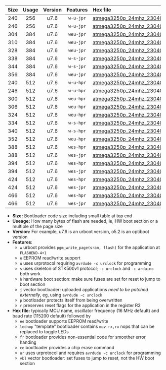 |Size|Usage|Version|Features|Hex file|
|:-:|:-:|:-:|:-:|:--|
|240|256|u7.6|`w-u-jpr`|[atmega3250p_24mhz_230400bps_ur_vbl.hex](https://raw.githubusercontent.com/stefanrueger/urboot/main/atmega3250p_24mhz_230400bps_ur_vbl.hex)|
|246|256|u7.6|`w-u-jpr`|[atmega3250p_24mhz_230400bps_lednop_ur_vbl.hex](https://raw.githubusercontent.com/stefanrueger/urboot/main/atmega3250p_24mhz_230400bps_lednop_ur_vbl.hex)|
|304|384|u7.6|`weu-jpr`|[atmega3250p_24mhz_230400bps_ee_ur_vbl.hex](https://raw.githubusercontent.com/stefanrueger/urboot/main/atmega3250p_24mhz_230400bps_ee_ur_vbl.hex)|
|310|384|u7.6|`weu-jpr`|[atmega3250p_24mhz_230400bps_ee_lednop_ur_vbl.hex](https://raw.githubusercontent.com/stefanrueger/urboot/main/atmega3250p_24mhz_230400bps_ee_lednop_ur_vbl.hex)|
|328|384|u7.6|`weu-jpr`|[atmega3250p_24mhz_230400bps_ee_lednop_fr_ur_vbl.hex](https://raw.githubusercontent.com/stefanrueger/urboot/main/atmega3250p_24mhz_230400bps_ee_lednop_fr_ur_vbl.hex)|
|338|384|u7.6|`w-s-jpr`|[atmega3250p_24mhz_230400bps_vbl.hex](https://raw.githubusercontent.com/stefanrueger/urboot/main/atmega3250p_24mhz_230400bps_vbl.hex)|
|344|384|u7.6|`w-s-jpr`|[atmega3250p_24mhz_230400bps_lednop_vbl.hex](https://raw.githubusercontent.com/stefanrueger/urboot/main/atmega3250p_24mhz_230400bps_lednop_vbl.hex)|
|356|384|u7.6|`weu-jpr`|[atmega3250p_24mhz_230400bps_ee_lednop_fr_ce_ur_vbl.hex](https://raw.githubusercontent.com/stefanrueger/urboot/main/atmega3250p_24mhz_230400bps_ee_lednop_fr_ce_ur_vbl.hex)|
|240|512|u7.6|`w-u-hpr`|[atmega3250p_24mhz_230400bps_ur.hex](https://raw.githubusercontent.com/stefanrueger/urboot/main/atmega3250p_24mhz_230400bps_ur.hex)|
|246|512|u7.6|`w-u-hpr`|[atmega3250p_24mhz_230400bps_lednop_ur.hex](https://raw.githubusercontent.com/stefanrueger/urboot/main/atmega3250p_24mhz_230400bps_lednop_ur.hex)|
|300|512|u7.6|`weu-hpr`|[atmega3250p_24mhz_230400bps_ee_ur.hex](https://raw.githubusercontent.com/stefanrueger/urboot/main/atmega3250p_24mhz_230400bps_ee_ur.hex)|
|306|512|u7.6|`weu-hpr`|[atmega3250p_24mhz_230400bps_ee_lednop_ur.hex](https://raw.githubusercontent.com/stefanrueger/urboot/main/atmega3250p_24mhz_230400bps_ee_lednop_ur.hex)|
|324|512|u7.6|`weu-hpr`|[atmega3250p_24mhz_230400bps_ee_lednop_fr_ur.hex](https://raw.githubusercontent.com/stefanrueger/urboot/main/atmega3250p_24mhz_230400bps_ee_lednop_fr_ur.hex)|
|334|512|u7.6|`w-s-hpr`|[atmega3250p_24mhz_230400bps.hex](https://raw.githubusercontent.com/stefanrueger/urboot/main/atmega3250p_24mhz_230400bps.hex)|
|340|512|u7.6|`w-s-hpr`|[atmega3250p_24mhz_230400bps_lednop.hex](https://raw.githubusercontent.com/stefanrueger/urboot/main/atmega3250p_24mhz_230400bps_lednop.hex)|
|352|512|u7.6|`weu-hpr`|[atmega3250p_24mhz_230400bps_ee_lednop_fr_ce_ur.hex](https://raw.githubusercontent.com/stefanrueger/urboot/main/atmega3250p_24mhz_230400bps_ee_lednop_fr_ce_ur.hex)|
|388|512|u7.6|`wes-hpr`|[atmega3250p_24mhz_230400bps_ee.hex](https://raw.githubusercontent.com/stefanrueger/urboot/main/atmega3250p_24mhz_230400bps_ee.hex)|
|388|512|u7.6|`wes-jpr`|[atmega3250p_24mhz_230400bps_ee_vbl.hex](https://raw.githubusercontent.com/stefanrueger/urboot/main/atmega3250p_24mhz_230400bps_ee_vbl.hex)|
|394|512|u7.6|`wes-hpr`|[atmega3250p_24mhz_230400bps_ee_lednop.hex](https://raw.githubusercontent.com/stefanrueger/urboot/main/atmega3250p_24mhz_230400bps_ee_lednop.hex)|
|394|512|u7.6|`wes-jpr`|[atmega3250p_24mhz_230400bps_ee_lednop_vbl.hex](https://raw.githubusercontent.com/stefanrueger/urboot/main/atmega3250p_24mhz_230400bps_ee_lednop_vbl.hex)|
|424|512|u7.6|`wes-hpr`|[atmega3250p_24mhz_230400bps_ee_lednop_fr.hex](https://raw.githubusercontent.com/stefanrueger/urboot/main/atmega3250p_24mhz_230400bps_ee_lednop_fr.hex)|
|424|512|u7.6|`wes-jpr`|[atmega3250p_24mhz_230400bps_ee_lednop_fr_vbl.hex](https://raw.githubusercontent.com/stefanrueger/urboot/main/atmega3250p_24mhz_230400bps_ee_lednop_fr_vbl.hex)|
|466|512|u7.6|`wes-hpr`|[atmega3250p_24mhz_230400bps_ee_lednop_fr_ce.hex](https://raw.githubusercontent.com/stefanrueger/urboot/main/atmega3250p_24mhz_230400bps_ee_lednop_fr_ce.hex)|
|466|512|u7.6|`wes-jpr`|[atmega3250p_24mhz_230400bps_ee_lednop_fr_ce_vbl.hex](https://raw.githubusercontent.com/stefanrueger/urboot/main/atmega3250p_24mhz_230400bps_ee_lednop_fr_ce_vbl.hex)|

- **Size:** Bootloader code size including small table at top end
- **Useage:** How many bytes of flash are needed, ie, HW boot section or a multiple of the page size
- **Version:** For example, u7.6 is an urboot version, o5.2 is an optiboot version
- **Features:**
  + `w` urboot provides `pgm_write_page(sram, flash)` for the application at `FLASHEND-4+1`
  + `e` EEPROM read/write support
  + `u` uses urprotocol requiring `avrdude -c urclock` for programming
  + `s` uses skeleton of STK500v1 protocol; `-c urclock` and `-c arduino` both work
  + `h` hardware boot section: make sure fuses are set for reset to jump to boot section
  + `j` vector bootloader: uploaded applications *need to be patched externally*, eg, using `avrdude -c urclock`
  + `p` bootloader protects itself from being overwritten
  + `r` preserves reset flags for the application in the register R2
- **Hex file:** typically MCU name, oscillator frequency (16 MHz default) and baud rate (115200 default) followed by
  + `ee` bootloader supports EEPROM read/write
  + `lednop` "template" bootloader contains `mov rx,rx` nops that can be replaced to toggle LEDs
  + `fr` bootloader provides non-essential code for smoother error handing
  + `ce` bootloader provides a chip erase command
  + `ur` uses urprotocol and requires `avrdude -c urclock` for programming
  + `vbl` vector bootloader: set fuses to jump to reset, not the HW boot section

